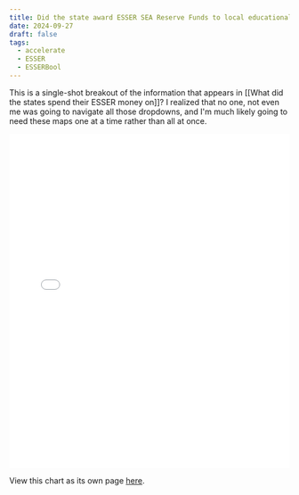 ```yaml
---
title: Did the state award ESSER SEA Reserve Funds to local educational agencies (LEAs) during the reporting period?
date: 2024-09-27
draft: false
tags:
  - accelerate
  - ESSER
  - ESSERBool
---
```

 
This is a single-shot breakout of the information that appears in [[What did the states spend their ESSER money on]]? I realized that no one, not even me was going to navigate all those dropdowns, and I'm much likely going to need these maps one at a time rather than all at once.

<iframe src="state_esser_combined_seaFundsAwarded.html" width="100%" height="600px" frameborder="0"></iframe>

View this chart as its own page [here](https://log.jasongodfrey.info/html-files/state_esser_combined_seaFundsAwarded.html).